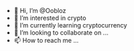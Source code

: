 - 👋 Hi, I’m @Oobloz
- 👀 I’m interested in crypto
- 🌱 I’m currently learning cryptocurrency
- 💞️ I’m looking to collaborate on ...
- 📫 How to reach me ...

<!---
Oobloz/Oobloz is a ✨ special ✨ repository because its `README.md` (this file) appears on your GitHub profile.
You can click the Preview link to take a look at your changes.
--->
